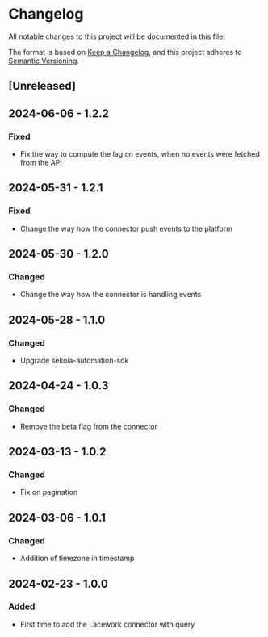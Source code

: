 # Changelog

All notable changes to this project will be documented in this file.

The format is based on [Keep a Changelog](https://keepachangelog.com/en/1.0.0/),
and this project adheres to [Semantic Versioning](https://semver.org/spec/v2.0.0.html).

## [Unreleased]

## 2024-06-06 - 1.2.2

### Fixed

- Fix the way to compute the lag on events, when no events were fetched from the API

## 2024-05-31 - 1.2.1

### Fixed

- Change the way how the connector push events to the platform

## 2024-05-30 - 1.2.0

### Changed

- Change the way how the connector is handling events

## 2024-05-28 - 1.1.0

### Changed

- Upgrade sekoia-automation-sdk

## 2024-04-24 - 1.0.3

### Changed

- Remove the beta flag from the connector

## 2024-03-13 - 1.0.2

### Changed

- Fix on pagination

## 2024-03-06 - 1.0.1

### Changed

- Addition of timezone in timestamp

## 2024-02-23 - 1.0.0

### Added

- First time to add the Lacework connector with query
